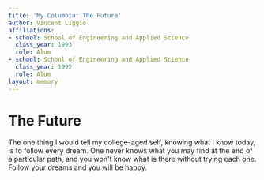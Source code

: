 ```yaml
---
title: 'My Columbia: The Future'
author: Vincent Liggio
affiliations:
- school: School of Engineering and Applied Science
  class_year: 1993
  role: Alum
- school: School of Engineering and Applied Science
  class_year: 1992
  role: Alum
layout: memory
---
```


# The Future

The one thing I would tell my college-aged self, knowing what I know today, is to follow every dream. One never knows what you may find at the end of a particular path, and you won't know what is there without trying each one. Follow your dreams and you will be happy.
